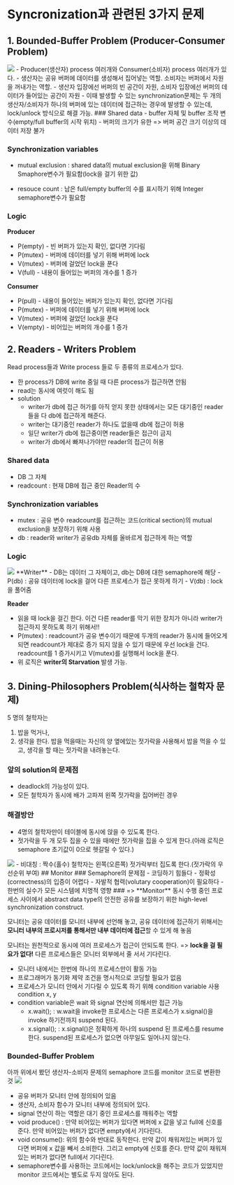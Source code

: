 # Syncronization과 관련된 3가지 문제

## 1. Bounded-Buffer Problem (Producer-Consumer Problem)
<img src="./resource/boundbuffer.png"/>
- Producer(생산자) process 여러개와 Consumer(소비자) process 여러개가 있다.
- 생산자는 공유 버퍼에 데이터를 생성해서 집어넣는 역할. 소비자는 버퍼에서 자원을 꺼내가는 역할.
- 생산자 입장에선 버퍼의 빈 공간이 자원, 소비자 입장에선 버퍼의 데이터가 들어있는 공간이 자원
- 이때 발생할 수 있는 synchronization문제는 두 개의 생산자/소비자가 하나의 버퍼에 있는 데이터에 접근하는 경우에 발생할 수 있는데, lock/unlock 방식으로 해결 가능.
### Shared data
-  buffer 자체 및 buffer 조작 변수(empty/full buffer의 시작 위치)
- 버퍼의 크기가 유한 => 버퍼 공간 크기 이상의 데이터 저장 불가

### Synchronization variables
- mutual exclusion : shared data의 mutual exclusion을 위해 Binary Smaphore변수가 필요함(lock을 걸기 위한 값)

- resouce count : 남은 full/empty buffer의 수를 표시하기 위해 Integer semaphore변수가 필요함
### Logic
**Producer**
- P(empty) - 빈 버퍼가 있는지 확인, 없다면 기다림
- P(mutex) - 버퍼에 데이터를 넣기 위해 버퍼에 lock
- V(mutex) - 버퍼에 걸었던 lock을 푼다
- V(full) - 내용이 들어있는 버퍼의 개수를 1 증가

**Consumer**
- P(pull) - 내용이 들어있는 버퍼가 있는지 확인, 없다면 기다림
- P(mutex) - 버퍼에 데이터를 넣기 위해 버퍼에 lock
- V(mutex) - 버퍼에 걸었던 lock을 푼다
- V(empty) - 비어있는 버퍼의 개수를 1 증가

## 2. Readers - Writers Problem
Read process들과 Write process 들로 두 종류의 프로세스가 있다.   

- 한 process가 DB에 write 중일 때 다른 process가 접근하면 안됨
- read는 동시에 여럿이 해도 됨
- solution
	- writer가 db에 접근 허가를 아직 얻지 못한 상태에서는 모든 대기중인 reader들을 다 db에 접근하게 해준다.
	- writer는 대기중인 reader가 하나도 없을때 db에 접근이 허용
	- 일단 writer가 db에 접근중이면 reader들은 접근이 금지
	- writer가 db에서 빠져나가야만 reader의 접근이 허용
### Shared data
- DB  그 자체
- readcount : 현재 DB에 접근 중인 Reader의 수
###  Synchronization variables
- mutex : 공유 변수 readcount를 접근하는 코드(critical section)의 mutual exclusion을 보장하기 위해 사용
- db : reader와 writer가 공유db 자체를 올바르게 접근하게 하는 역할

### Logic
<img src="./resource/writer-readercode.png"/>
**Writer**
- DB는 데이터 그 자체이고, db는 DB에 대한 semaphore에 해당
- P(db) : 공유 데이터에 lock을 걸어 다른 프로세스가 접근 못하게 하기
- V(db) : lock을 풀어줌

**Reader**
- 읽을 때 lock을 걸긴 한다. 이건 다른 reader를 막기 위한 장치가 아니라 writer가 접근하지 못하도록 하기 위해서!!
- P(mutex) : readcount가 공유 변수이기 때문에 두개의 reader가 동시에 들어오게 되면 readcount가 제대로 증가 되지 않을 수 있기 때문에 우선 lock을 건다. readcount를 1 증가시키고 V(mutex)를 실행해서 lock을 푼다.
- 위 로직은  **writer의 Starvation** 발생 가능.
## 3. Dining-Philosophers Problem(식사하는 철학자 문제)
5 명의 철학자는
1. 밥을 먹거나,
2. 생각을 한다.
밥을 먹을때는 자신의 양 옆에있는 젓가락을 사용해서 밥을 먹을 수 있고, 생각을 할 때는 젓가락을 내려놓는다.

### 앞의 solution의 문제점
- deadlock의 가능성이 있다.
- 모든 철학자가 동시에 배가 고파져 왼쪽 젓가락을 집어버린 경우
### 해결방안
- 4명의 철학자만이 테이블에 동시에 앉을 수 있도록 한다.
- 젓가락을 두 개 모두 집을 수 있을 때에만 젓가락을 집을 수 있게 한다.(아래 로직은 semaphore 초기값이 0으로 헷갈릴 수 있다.)
<img src="./resource/philosophers problem.png"/>
- 비대칭 : 짝수(홀수) 철학자는 왼쪽(오른쪽) 젓가락부터 집도록 한다.(젓가락의 우선순위 부여)
##  Monitor
### Semaphore의 문제점
- 코딩하기 힘들다
- 정확성(correctness)의 입증이 어렵다
- 자발적 협력(volutary cooperation)이 필요하다
- 한번의 실수가 모든 시스템에 치명적 영향
### => **Monitor**
동시 수행 중인 프로세스 사이에서 abstract data type의 안전한 공유를 보장하기 위한 high-level synchronization construct.

모니터는 공유 데이터를 모니터 내부에 선언해 놓고,
공유 데이터에 접근하기 위해서는 **모니터 내부의 프로시저를 통해서만 내부 데이터에 접근**할 수 있게 해 놓음

모니터는 원천적으로 동시에 여러 프로세스가 접근이 안되도록 한다.
=> **lock을 걸 필요가 없다!**  다른 프로세스들은 모니터 외부에서 줄 서서 기다린다.

- 모니터 내에서는 한번에 하나의 프로세스만이 활동 가능
- 프로그래머가 동기화 제약 조건을 명시적으로 코딩할 필요가 없음
- 프로세스가 모니터 안에서 기다릴 수 있도록 하기 위해 condition variable 사용 condition x, y
- condition variable은 wait 와 signal 연산에 의해서만 접근 가능
	- x.wait(); : w.wait을 invoke한 프로세스는 다른 프로세스가 x.signal()을 invoke 하기전까지 suspend 된다.
  - x.signal(); : x.signal()은 정확하게 하나의 suspend 된 프로세스를 resume 한다. suspend된 프로세스가 없으면 아무일도 일어나지 않는다.

### Bounded-Buffer Problem
아까 위에서 봤던 생산자-소비자 문제의 semaphore 코드를 monitor 코드로 변환한 것
<img src="./resource/monitor.png"/>
- 공유 버퍼가 모니터 안에 정의되어 있음
- 생산자, 소비자 함수가 모니터 내부에 정의되어 있다.
- signal 연산이 하는 역할은 대기 중인 프로세스를 깨워주는 역할
- void produce() : 만약 비어있는 버퍼가 있다면 버퍼에 x 값을 넣고 full에 신호를 준다. 
만약 비어있는 버퍼가 없다면 empty에서 기다린다.
- void consume(): 위의 함수와 반대로 동작한다.
	만약 값이 채워져있는 버퍼가 있다면 버퍼에 x 값을 빼서 소비한다. 	그리고 empty에 신호를 준다.
만약 값이 채워져있는 버퍼가 없다면 full에서 기다린다.
- semaphore변수를 사용하는 코드에서는 lock/unlock을 해주는 코드가 있었지만 monitor 코드에서는 별도로 두지 않아도 된다.
